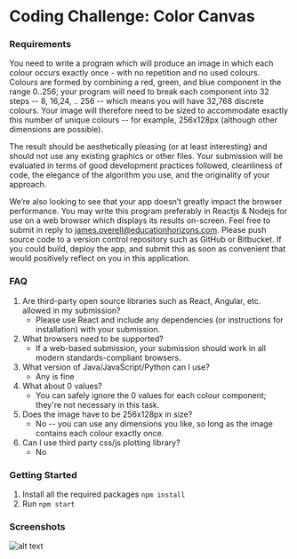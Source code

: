 # Coding Challenge: Color Canvas

### Requirements
You need to write a program which will produce an image in which each colour occurs exactly once -
with no repetition and no used colours. Colours are formed by combining a red, green, and blue
component in the range 0..256; your program will need to break each component into 32 steps -- 8,
16,24, .. 256 -- which means you will have 32,768 discrete colours. Your image will therefore need to
be sized to accommodate exactly this number of unique colours -- for example, 256x128px (although
other dimensions are possible).

The result should be aesthetically pleasing (or at least interesting) and should not use any existing
graphics or other files. Your submission will be evaluated in terms of good development practices
followed, cleanliness of code, the elegance of the algorithm you use, and the originality of your
approach.

We’re also looking to see that your app doesn’t greatly impact the browser performance.
You may write this program preferably in Reactjs &amp; Nodejs for use on a web browser which displays
its results on-screen. Feel free to submit in reply to james.overell@educationhorizons.com. Please
push source code to a version control repository such as GitHub or Bitbucket. If you could build,
deploy the app, and submit this as soon as convenient that would positively reflect on you in this
application.

### FAQ
1. Are third-party open source libraries such as React, Angular, etc. allowed in my submission?
   - Please use React and include any dependencies (or instructions for installation) with your submission.
2. What browsers need to be supported?
   - If a web-based submission, your submission should work in all modern standards-compliant browsers.
3. What version of Java/JavaScript/Python can I use?
   - Any is fine
4. What about 0 values?
   - You can safely ignore the 0 values for each colour component; they&#39;re not necessary in this task.
5. Does the image have to be 256x128px in size?
   - No -- you can use any dimensions you like, so long as the image contains each colour exactly once.
6. Can I use third party css/js plotting library?
   - No

### Getting Started
1. Install all the required packages `npm install`
2. Run `npm start`

### Screenshots
![alt text](https://imgur.com/a/NO1xeSB)

